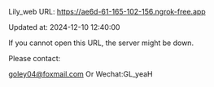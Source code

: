 Lily_web URL: https://ae6d-61-165-102-156.ngrok-free.app

Updated at: 2024-12-10 12:40:00

If you cannot open this URL, the server might be down.

Please contact: 

goley04@foxmail.com Or Wechat:GL_yeaH